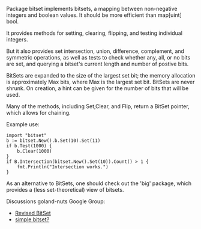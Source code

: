 Package bitset implements bitsets, a mapping
between non-negative integers and boolean values. It should be more
efficient than map[uint] bool.

It provides methods for setting, clearing, flipping, and testing
individual integers.

But it also provides set intersection, union, difference,
complement, and symmetric operations, as well as tests to 
check whether any, all, or no bits are set, and querying a 
bitset's current length and number of postive bits.

BitSets are expanded to the size of the largest set bit; the
memory allocation is approximately Max bits, where Max is 
the largest set bit. BitSets are never shrunk. On creation,
a hint can be given for the number of bits that will be used.

Many of the methods, including Set,Clear, and Flip, return 
a BitSet pointer, which allows for chaining.

Example use:

    import "bitset"
    b := bitset.New().b.Set(10).Set(11)
    if b.Test(1000) {
    	b.Clear(1000)
    }
    if B.Intersection(bitset.New().Set(10)).Count() > 1 {
    	fmt.Println("Intersection works.")
    }

As an alternative to BitSets, one should check out the 'big' package,
which provides a (less set-theoretical) view of bitsets.

Discussions goland-nuts Google Group:

* [Revised BitSet](https://groups.google.com/forum/#!topic/golang-nuts/5i3l0CXDiBg)
* [simple bitset?](https://groups.google.com/d/topic/golang-nuts/7n1VkRTlBf4/discussion)

